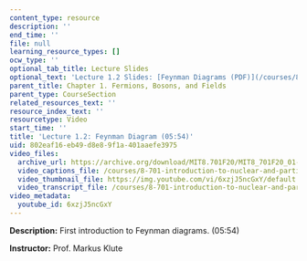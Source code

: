 ```yaml
---
content_type: resource
description: ''
end_time: ''
file: null
learning_resource_types: []
ocw_type: ''
optional_tab_title: Lecture Slides
optional_text: 'Lecture 1.2 Slides: [Feynman Diagrams (PDF)](/courses/8-701-introduction-to-nuclear-and-particle-physics-fall-2020/resources/mit8_701f20_lec1-2)'
parent_title: Chapter 1. Fermions, Bosons, and Fields
parent_type: CourseSection
related_resources_text: ''
resource_index_text: ''
resourcetype: Video
start_time: ''
title: 'Lecture 1.2: Feynman Diagram (05:54)'
uid: 802eaf16-eb49-d8e8-9f1a-401aaefe3975
video_files:
  archive_url: https://archive.org/download/MIT8.701F20/MIT8_701F20_01-02_Feynman_300k.mp4
  video_captions_file: /courses/8-701-introduction-to-nuclear-and-particle-physics-fall-2020/d6ce15381966576b93ada23fbad68869_6xzjJ5ncGxY.vtt
  video_thumbnail_file: https://img.youtube.com/vi/6xzjJ5ncGxY/default.jpg
  video_transcript_file: /courses/8-701-introduction-to-nuclear-and-particle-physics-fall-2020/e99184ee6c52bc846d386c4eebef218d_6xzjJ5ncGxY.pdf
video_metadata:
  youtube_id: 6xzjJ5ncGxY
---
```


**Description:** First introduction to Feynman diagrams. (05:54)

**Instructor:** Prof. Markus Klute